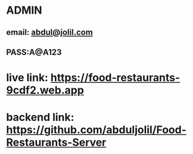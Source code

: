 # ADMIN
## email: abdul@jolil.com
 ## PASS:A@A123
 # live link:  https://food-restaurants-9cdf2.web.app
 # backend link: https://github.com/abduljolil/Food-Restaurants-Server